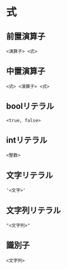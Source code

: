 # 式

## 前置演算子

```sena
<演算子> <式>
```

## 中置演算子

```sena
<式> <演算子> <式>
```

## boolリテラル

```sena
<true, false>
```

## intリテラル

```sena
<整数>
```

## 文字リテラル

```sena
'<文字>'
```

## 文字列リテラル

```sena
"<文字列>"
```

## 識別子

```sena
<文字列>
```
